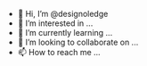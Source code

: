 - 👋 Hi, I’m @designoledge
- 👀 I’m interested in ...
- 🌱 I’m currently learning ...
- 💞️ I’m looking to collaborate on ...
- 📫 How to reach me ...

<!---
designoledge/designoledge is a ✨ special ✨ repository because its `README.md` (this file) appears on your GitHub profile.
You can click the Preview link to take a look at your changes.
--->
